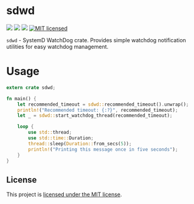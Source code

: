 # sdwd
[![](https://meritbadge.herokuapp.com/sdwd)](https://crates.io/crates/sdwd) [![](https://travis-ci.org/vityafx/sdwd.svg?branch=master)](https://travis-ci.org/vityafx/sdwd) [![](https://docs.rs/sdwd/badge.svg)](https://docs.rs/sdwd)
[![MIT licensed](https://img.shields.io/badge/license-MIT-blue.svg)](./LICENSE)

`sdwd` - SystemD WatchDog crate. Provides simple watchdog notification utilities for easy watchdog
management.

# Usage

```rust
extern crate sdwd;

fn main() {
    let recommended_timeout = sdwd::recommended_timeout().unwrap();
    println!("Recommended timeout: {:?}", recommended_timeout);
    let _ = sdwd::start_watchdog_thread(recommended_timeout);

    loop {
        use std::thread;
        use std::time::Duration;
        thread::sleep(Duration::from_secs(5));
        println!("Printing this message once in five seconds");
    }
}
```

## License

This project is [licensed under the MIT license](https://github.com/vityafx/sdwd/blob/master/LICENSE).

